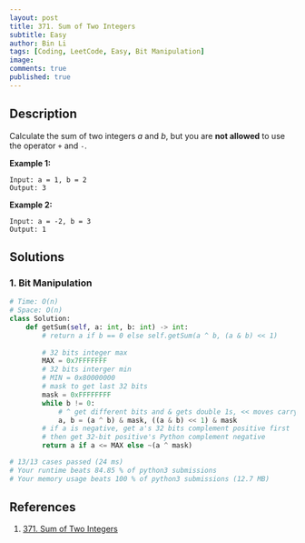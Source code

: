 ```yaml
---
layout: post
title: 371. Sum of Two Integers
subtitle: Easy
author: Bin Li
tags: [Coding, LeetCode, Easy, Bit Manipulation]
image: 
comments: true
published: true
---
```


## Description

Calculate the sum of two integers *a* and *b*, but you are **not allowed** to use the operator `+` and `-`.

**Example 1:**

```
Input: a = 1, b = 2
Output: 3
```

**Example 2:**

```
Input: a = -2, b = 3
Output: 1
```


## Solutions
### 1. Bit Manipulation

```python
# Time: O(n)
# Space: O(n)
class Solution:
    def getSum(self, a: int, b: int) -> int:
        # return a if b == 0 else self.getSum(a ^ b, (a & b) << 1)
        
        # 32 bits integer max
        MAX = 0x7FFFFFFF
        # 32 bits interger min
        # MIN = 0x80000000
        # mask to get last 32 bits
        mask = 0xFFFFFFFF
        while b != 0:
            # ^ get different bits and & gets double 1s, << moves carry
            a, b = (a ^ b) & mask, ((a & b) << 1) & mask
        # if a is negative, get a's 32 bits complement positive first
        # then get 32-bit positive's Python complement negative
        return a if a <= MAX else ~(a ^ mask)

# 13/13 cases passed (24 ms)
# Your runtime beats 84.85 % of python3 submissions
# Your memory usage beats 100 % of python3 submissions (12.7 MB)
```

## References
1. [371. Sum of Two Integers](https://leetcode.com/problems/sum-of-two-integers/description/)